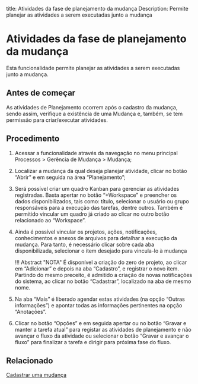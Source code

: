 title: Atividades da fase de planejamento da mudança
Description: Permite planejar as atividades a serem executadas junto a mudança 
# Atividades da fase de planejamento da mudança 

Esta funcionalidade permite planejar as atividades a serem executadas junto a mudança.

Antes de começar
----------------

As atividades de Planejamento ocorrem após o cadastro da mudança, sendo assim,
verifique a existência de uma Mudança e, também, se tem permissão para
criar/executar atividades.  

Procedimento 
-------------

1.  Acessar a funcionalidade através da navegação no menu principal Processos \>
    Gerência de Mudança \> Mudança;

2.  Localizar a mudança da qual deseja planejar atividade, clicar no botão
    “Abrir” e em seguida na área “Planejamento”;

3.  Será possível criar um quadro Kanban para gerenciar as atividades
    registradas. Basta apertar no botão “+Workspace” e preencher os dados
    disponibilizados, tais como: título, selecionar o usuário ou grupo
    responsáveis para a execução das tarefas, dentre outros. Também é permitido
    vincular um quadro já criado ao clicar no outro botão relacionado ao
    “Workspace”.

4.  Ainda é possível vincular os projetos, ações, notificações, conhecimentos e
    anexos de arquivos para detalhar a execução da mudança. Para tanto, é
    necessário clicar sobre cada aba disponibilizada, selecionar o item desejado
    para vincula-lo à mudança

    !!! Abstract "NOTA"
        É disponível a criação do zero de projeto, ao clicar em “Adicionar” e depois
        na aba “Cadastro”, e registrar o novo item. Partindo do mesmo preceito, é
        admitido a criação de novas notificações do sistema, ao clicar no botão
        “Cadastrar”, localizado na aba de mesmo nome.

5.  Na aba “Mais” é liberado agendar estas atividades (na opção “Outras
    informações”) e apontar todas as informações pertinentes na opção
    “Anotações”.

6.  Clicar no botão “Opções” e em seguida apertar ou no botão “Gravar e manter a
    tarefa atual” para registar as atividades de planejamento e não avançar o fluxo da atividade ou selecionar o
    botão “Gravar e avançar o fluxo” para finalizar a tarefa e dirigir para
    próxima fase do fluxo.

Relacionado 
------------

[Cadastrar uma mudança](/pt-br/citsmart-platform-9/processes/change/use/register-change.html)

<!-- !!! tip "About"

    <b>Product/Version:</b> CITSmart | 9.00 &nbsp;&nbsp;
    <b>Updated:</b>01/31/2019 – Larissa Lourenço

